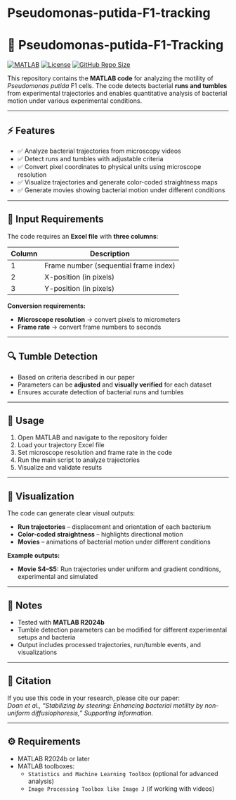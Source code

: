 # Pseudomonas-putida-F1-tracking
# 🦠 Pseudomonas-putida-F1-Tracking

[![MATLAB](https://img.shields.io/badge/MATLAB-R2020b-blue)](https://www.mathworks.com/products/matlab.html)
[![License](https://img.shields.io/badge/License-MIT-green)](LICENSE)
[![GitHub Repo Size](https://img.shields.io/github/repo-size/yourusername/Pseudomonas-putida-F1-Tracking)](https://github.com/yourusername/Pseudomonas-putida-F1-Tracking)

This repository contains the **MATLAB code** for analyzing the motility of *Pseudomonas putida* F1 cells. The code detects bacterial **runs and tumbles** from experimental trajectories and enables quantitative analysis of bacterial motion under various experimental conditions.

---

## ⚡ Features

- ✅ Analyze bacterial trajectories from microscopy videos  
- ✅ Detect runs and tumbles with adjustable criteria  
- ✅ Convert pixel coordinates to physical units using microscope resolution  
- ✅ Visualize trajectories and generate color-coded straightness maps  
- ✅ Generate movies showing bacterial motion under different conditions  

---

## 📂 Input Requirements

The code requires an **Excel file** with **three columns**:  

| Column | Description |
|--------|-------------|
| 1      | Frame number (sequential frame index) |
| 2      | X-position (in pixels) |
| 3      | Y-position (in pixels) |

**Conversion requirements:**  
- **Microscope resolution** → convert pixels to micrometers  
- **Frame rate** → convert frame numbers to seconds  

---

## 🔍 Tumble Detection

- Based on criteria described in our paper  
- Parameters can be **adjusted** and **visually verified** for each dataset  
- Ensures accurate detection of bacterial runs and tumbles  

---

## 🚀 Usage

1. Open MATLAB and navigate to the repository folder  
2. Load your trajectory Excel file  
3. Set microscope resolution and frame rate in the code  
4. Run the main script to analyze trajectories  
5. Visualize and validate results  

---

## 🎥 Visualization

The code can generate clear visual outputs:  

- **Run trajectories** – displacement and orientation of each bacterium  
- **Color-coded straightness** – highlights directional motion  
- **Movies** – animations of bacterial motion under different conditions  

**Example outputs:**     
- **Movie S4–S5:** Run trajectories under uniform and gradient conditions, experimental and simulated  
---

## 📝 Notes

- Tested with **MATLAB R2024b**   
- Tumble detection parameters can be modified for different experimental setups and bacteria  
- Output includes processed trajectories, run/tumble events, and visualizations  

---

## 📌 Citation

If you use this code in your research, please cite our paper:  
*Doan et al., “Stabilizing by steering: Enhancing bacterial motility by non-uniform diffusiophoresis,” Supporting Information.*

---

## ⚙️ Requirements

- MATLAB R2024b or later  
- MATLAB toolboxes:  
  - `Statistics and Machine Learning Toolbox` (optional for advanced analysis)  
  - `Image Processing Toolbox like Image J` (if working with videos)  

